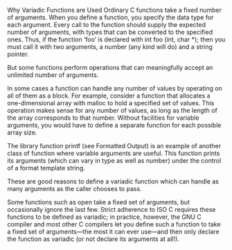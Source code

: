Why Variadic Functions are Used
Ordinary C functions take a fixed number of arguments. When you define a function, you specify the data type for each argument. Every call to the function should supply the expected number of arguments, with types that can be converted to the specified ones. Thus, if the function ‘foo’ is declared with int foo (int, char *); then you must call it with two arguments, a number (any kind will do) and a string pointer.

But some functions perform operations that can meaningfully accept an unlimited number of arguments.

In some cases a function can handle any number of values by operating on all of them as a block. For example, consider a function that allocates a one-dimensional array with malloc to hold a specified set of values. This operation makes sense for any number of values, as long as the length of the array corresponds to that number. Without facilities for variable arguments, you would have to define a separate function for each possible array size.

The library function printf (see Formatted Output) is an example of another class of function where variable arguments are useful. This function prints its arguments (which can vary in type as well as number) under the control of a format template string.

These are good reasons to define a variadic function which can handle as many arguments as the caller chooses to pass.

Some functions such as open take a fixed set of arguments, but occasionally ignore the last few. Strict adherence to ISO C requires these functions to be defined as variadic; in practice, however, the GNU C compiler and most other C compilers let you define such a function to take a fixed set of arguments—the most it can ever use—and then only declare the function as variadic (or not declare its arguments at all!).
